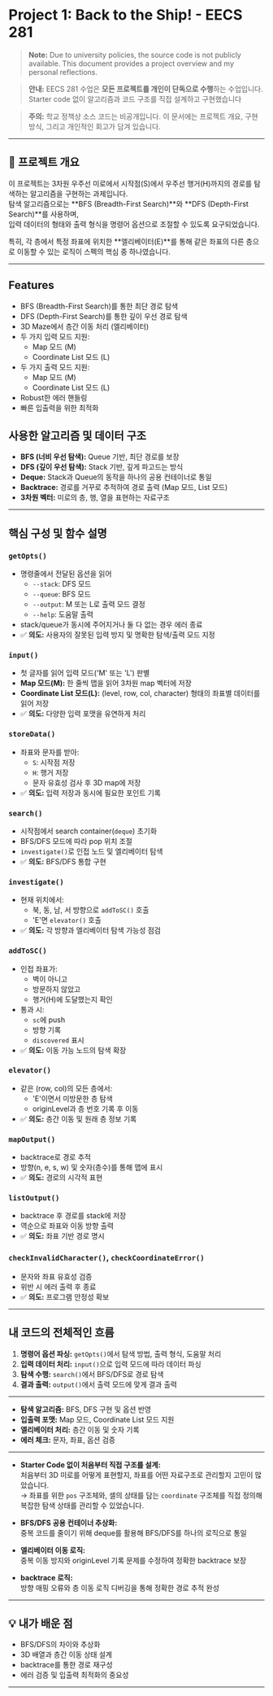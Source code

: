 # Project 1: Back to the Ship! - EECS 281

> **Note:** Due to university policies, the source code is not publicly available. This document provides a project overview and my personal reflections.

> **안내:** EECS 281 수업은 **모든 프로젝트를 개인이 단독으로 수행**하는 수업입니다.  
> Starter code 없이 알고리즘과 코드 구조를 직접 설계하고 구현했습니다

> **주의:** 학교 정책상 소스 코드는 비공개입니다. 이 문서에는 프로젝트 개요, 구현 방식, 그리고 개인적인 회고가 담겨 있습니다.

---
## 📌 프로젝트 개요
이 프로젝트는 3차원 우주선 미로에서 시작점(S)에서 우주선 행거(H)까지의 경로를 탐색하는 알고리즘을 구현하는 과제입니다.  
탐색 알고리즘으로는 **BFS (Breadth-First Search)**와 **DFS (Depth-First Search)**를 사용하며,  
입력 데이터의 형태와 출력 형식을 명령어 옵션으로 조절할 수 있도록 요구되었습니다.

특히, 각 층에서 특정 좌표에 위치한 **엘리베이터(E)**를 통해 같은 좌표의 다른 층으로 이동할 수 있는 로직이 스펙의 핵심 중 하나였습니다.

---
## Features
- BFS (Breadth-First Search)를 통한 최단 경로 탐색
- DFS (Depth-First Search)를 통한 깊이 우선 경로 탐색
- 3D Maze에서 층간 이동 처리 (엘리베이터)
- 두 가지 입력 모드 지원: 
  - Map 모드 (M)
  - Coordinate List 모드 (L)
- 두 가지 출력 모드 지원:
  - Map 모드 (M)
  - Coordinate List 모드 (L)
- Robust한 에러 핸들링
- 빠른 입출력을 위한 최적화
## 사용한 알고리즘 및 데이터 구조
- **BFS (너비 우선 탐색):** Queue 기반, 최단 경로를 보장
- **DFS (깊이 우선 탐색):** Stack 기반, 깊게 파고드는 방식
- **Deque:** Stack과 Queue의 동작을 하나의 공용 컨테이너로 통일
- **Backtrace:** 경로를 거꾸로 추적하여 경로 출력 (Map 모드, List 모드)
- **3차원 벡터:** 미로의 층, 행, 열을 표현하는 자료구조

---

## 핵심 구성 및 함수 설명

### `getOpts()`
- 명령줄에서 전달된 옵션을 읽어
  - `--stack`: DFS 모드
  - `--queue`: BFS 모드
  - `--output`: M 또는 L로 출력 모드 결정
  - `--help`: 도움말 출력
- stack/queue가 동시에 주어지거나 둘 다 없는 경우 에러 종료
- ✅ **의도:** 사용자의 잘못된 입력 방지 및 명확한 탐색/출력 모드 지정

### `input()`
- 첫 글자를 읽어 입력 모드('M' 또는 'L') 판별
- **Map 모드(M):** 한 줄씩 맵을 읽어 3차원 map 벡터에 저장
- **Coordinate List 모드(L):** (level, row, col, character) 형태의 좌표별 데이터를 읽어 저장
- ✅ **의도:** 다양한 입력 포맷을 유연하게 처리

### `storeData()`
- 좌표와 문자를 받아:
  - `S`: 시작점 저장
  - `H`: 행거 저장
  - 문자 유효성 검사 후 3D map에 저장
- ✅ **의도:** 입력 저장과 동시에 필요한 포인트 기록

### `search()`
- 시작점에서 search container(`deque`) 초기화
- BFS/DFS 모드에 따라 pop 위치 조절
- `investigate()`로 인접 노드 및 엘리베이터 탐색
- ✅ **의도:** BFS/DFS 통합 구현

### `investigate()`
- 현재 위치에서:
  - 북, 동, 남, 서 방향으로 `addToSC()` 호출
  - 'E'면 `elevator()` 호출
- ✅ **의도:** 각 방향과 엘리베이터 탐색 가능성 점검

### `addToSC()`
- 인접 좌표가:
  - 벽이 아니고
  - 방문하지 않았고
  - 행거(H)에 도달했는지 확인
- 통과 시:
  - `sc`에 push
  - 방향 기록
  - `discovered` 표시
- ✅ **의도:** 이동 가능 노드의 탐색 확장

### `elevator()`
- 같은 (row, col)의 모든 층에서:
  - 'E'이면서 미방문한 층 탐색
  - originLevel과 층 번호 기록 후 이동
- ✅ **의도:** 층간 이동 및 원래 층 정보 기록

### `mapOutput()`
- backtrace로 경로 추적
- 방향(n, e, s, w) 및 숫자(층수)를 통해 맵에 표시
- ✅ **의도:** 경로의 시각적 표현

### `listOutput()`
- backtrace 후 경로를 stack에 저장
- 역순으로 좌표와 이동 방향 출력
- ✅ **의도:** 좌표 기반 경로 명시

### `checkInvalidCharacter()`, `checkCoordinateError()`
- 문자와 좌표 유효성 검증
- 위반 시 에러 출력 후 종료
- ✅ **의도:** 프로그램 안정성 확보

---

## **내 코드의 전체적인 흐름**
1. **명령어 옵션 파싱:** `getOpts()`에서 탐색 방법, 출력 형식, 도움말 처리
2. **입력 데이터 처리:** `input()`으로 입력 모드에 따라 데이터 파싱
3. **탐색 수행:** `search()`에서 BFS/DFS로 경로 탐색
4. **결과 출력:** `output()`에서 출력 모드에 맞게 결과 출력

---
- **탐색 알고리즘:** BFS, DFS 구현 및 옵션 반영
- **입출력 포맷:** Map 모드, Coordinate List 모드 지원
- **엘리베이터 처리:** 층간 이동 및 숫자 기록
- **에러 체크:** 문자, 좌표, 옵션 검증

---
- **Starter Code 없이 처음부터 직접 구조를 설계:**  
  처음부터 3D 미로를 어떻게 표현할지, 좌표를 어떤 자료구조로 관리할지 고민이 많았습니다.  
  → 좌표를 위한 `pos` 구조체와, 셀의 상태를 담는 `coordinate` 구조체를 직접 정의해 복잡한 탐색 상태를 관리할 수 있었습니다.

- **BFS/DFS 공용 컨테이너 추상화:**  
  중복 코드를 줄이기 위해 deque를 활용해 BFS/DFS를 하나의 로직으로 통일

- **엘리베이터 이동 로직:**  
  중복 이동 방지와 originLevel 기록 문제를 수정하여 정확한 backtrace 보장

- **backtrace 로직:**  
  방향 매핑 오류와 층 이동 로직 디버깅을 통해 정확한 경로 추적 완성

---

## 💡 내가 배운 점
- BFS/DFS의 차이와 추상화
- 3D 배열과 층간 이동 상태 설계
- backtrace를 통한 경로 재구성
- 에러 검증 및 입출력 최적화의 중요성

---